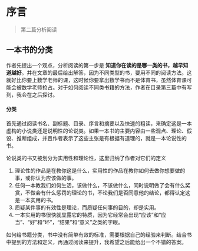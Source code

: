 # 序言

> 第二篇分析阅读

## 一本书的分类

作者先提出一个观点，分析阅读的第一步是 **知道你在读的是哪一类的书，越早知道越好**。并在文章的最后给出解答，因为不同类型的书，要用不同的阅读方法。这就好比你要上数学老师的课，这时候你要拿出数学书而不是体育书，虽然体育课可能会被数学老师抢占。对于如何阅读不同类书籍的方法，作者在目录第三篇中有写到，我会在之后探讨。

#### 分类

首先通过阅读书名、副标题、目录、序言和摘要以及快速的粗读，来确定这是一本虚构的小说类还是说明性的论说类。如果一本书的主要内容由一些观点、理论、假设、推断组成，并且作者表示了这些主张是有根据有道理的，就是一本论说性的书。

论说类的书又被划分为实用性和理论性，这里归纳了作者对它们的定义

1. 理论性的作品是在教你这是什么，实用性的作品在教你如何去做你想要做的事，或你认为应该做的事。
2. 任何一本教我们如何生活，该做什么，不该做什么，同时说明做了会有什么奖赏，不做会有什么惩罚的理论的书，不论我们是否同意他的结论，都得认定这是一本实用的书。
3. 质疑某件事的有效性是理论，而质疑任何事的目的，却是实用。
4. 一本实用的书很快就显露它的特质，因为它经常会出现“应该”和“应当”、“好”和“坏”，“结果”和“意义”之类的字眼。

如何给书籍分类，书中没有简单有效的标准，需要根据自己的经验来判断。结合书中提到的方法和定义，再通过阅读来提升，我希望之后能给出一个不错的答案。

